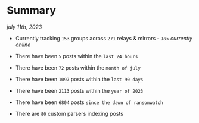 
# Summary
_july 11th, 2023_

- Currently tracking `153` groups across `271` relays & mirrors - _`105` currently online_

- There have been `5` posts within the `last 24 hours`

- There have been `72` posts within the `month of july`

- There have been `1097` posts within the `last 90 days`

- There have been `2113` posts within the `year of 2023`

- There have been `6804` posts `since the dawn of ransomwatch`

- There are `80` custom parsers indexing posts
